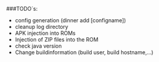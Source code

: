 ###TODO´s:

- config generation (dinner add [configname])
- cleanup log directory
- APK injection into ROMs
- Injection of ZIP files into the ROM
- check java version
- Change buildinformation (build user, build hostname,...)
